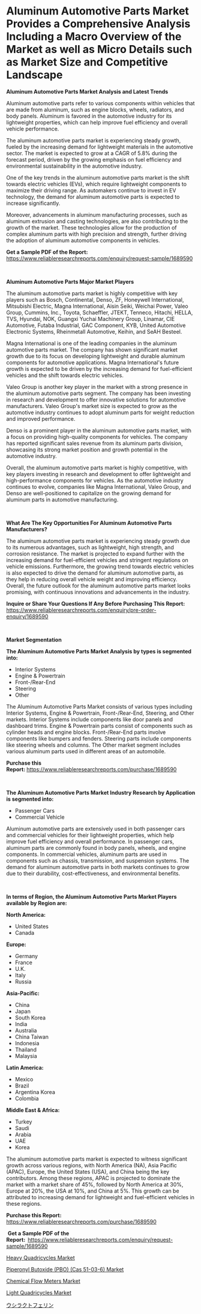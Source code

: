 <p><h1>Aluminum Automotive Parts Market Provides a Comprehensive Analysis Including a Macro Overview of the Market as well as Micro Details such as Market Size and Competitive Landscape</h1></p><p><strong>Aluminum Automotive Parts Market Analysis and Latest Trends</strong></p>
<p><p>Aluminum automotive parts refer to various components within vehicles that are made from aluminum, such as engine blocks, wheels, radiators, and body panels. Aluminum is favored in the automotive industry for its lightweight properties, which can help improve fuel efficiency and overall vehicle performance.</p><p>The aluminum automotive parts market is experiencing steady growth, fueled by the increasing demand for lightweight materials in the automotive sector. The market is expected to grow at a CAGR of 5.8% during the forecast period, driven by the growing emphasis on fuel efficiency and environmental sustainability in the automotive industry.</p><p>One of the key trends in the aluminum automotive parts market is the shift towards electric vehicles (EVs), which require lightweight components to maximize their driving range. As automakers continue to invest in EV technology, the demand for aluminum automotive parts is expected to increase significantly.</p><p>Moreover, advancements in aluminum manufacturing processes, such as aluminum extrusion and casting technologies, are also contributing to the growth of the market. These technologies allow for the production of complex aluminum parts with high precision and strength, further driving the adoption of aluminum automotive components in vehicles.</p></p>
<p><strong>Get a Sample PDF of the Report:&nbsp;</strong> <a href="https://www.reliableresearchreports.com/enquiry/request-sample/1689590">https://www.reliableresearchreports.com/enquiry/request-sample/1689590</a></p>
<p>&nbsp;</p>
<p><strong>Aluminum Automotive Parts Major Market Players</strong></p>
<p><p>The aluminum automotive parts market is highly competitive with key players such as Bosch, Continental, Denso, ZF, Honeywell International, Mitsubishi Electric, Magna International, Aisin Seiki, Weichai Power, Valeo Group, Cummins, Inc., Toyota, Schaeffler, JTEKT, Tenneco, Hitachi, HELLA, TVS, Hyundai, NOK, Guangxi Yuchai Machinery Group, Linamar, CIE Automotive, Futaba Industrial, GAC Component, KYB, United Automotive Electronic Systems, Rheinmetall Automotive, Keihin, and SeAH Besteel.</p><p>Magna International is one of the leading companies in the aluminum automotive parts market. The company has shown significant market growth due to its focus on developing lightweight and durable aluminum components for automotive applications. Magna International's future growth is expected to be driven by the increasing demand for fuel-efficient vehicles and the shift towards electric vehicles.</p><p>Valeo Group is another key player in the market with a strong presence in the aluminum automotive parts segment. The company has been investing in research and development to offer innovative solutions for automotive manufacturers. Valeo Group's market size is expected to grow as the automotive industry continues to adopt aluminum parts for weight reduction and improved performance.</p><p>Denso is a prominent player in the aluminum automotive parts market, with a focus on providing high-quality components for vehicles. The company has reported significant sales revenue from its aluminum parts division, showcasing its strong market position and growth potential in the automotive industry.</p><p>Overall, the aluminum automotive parts market is highly competitive, with key players investing in research and development to offer lightweight and high-performance components for vehicles. As the automotive industry continues to evolve, companies like Magna International, Valeo Group, and Denso are well-positioned to capitalize on the growing demand for aluminum parts in automotive manufacturing.</p></p>
<p>&nbsp;</p>
<p><strong>What Are The Key Opportunities For Aluminum Automotive Parts Manufacturers?</strong></p>
<p><p>The aluminum automotive parts market is experiencing steady growth due to its numerous advantages, such as lightweight, high strength, and corrosion resistance. The market is projected to expand further with the increasing demand for fuel-efficient vehicles and stringent regulations on vehicle emissions. Furthermore, the growing trend towards electric vehicles is also expected to drive the demand for aluminum automotive parts, as they help in reducing overall vehicle weight and improving efficiency. Overall, the future outlook for the aluminum automotive parts market looks promising, with continuous innovations and advancements in the industry.</p></p>
<p><strong>Inquire or Share Your Questions If Any Before Purchasing This Report:</strong> <a href="https://www.reliableresearchreports.com/enquiry/pre-order-enquiry/1689590">https://www.reliableresearchreports.com/enquiry/pre-order-enquiry/1689590</a></p>
<p>&nbsp;</p>
<p><strong>Market Segmentation</strong></p>
<p><strong>The Aluminum Automotive Parts Market Analysis by types is segmented into:</strong></p>
<p><ul><li>Interior Systems</li><li>Engine & Powertrain</li><li>Front-/Rear-End</li><li>Steering</li><li>Other</li></ul></p>
<p><p>The Aluminum Automotive Parts Market consists of various types including Interior Systems, Engine & Powertrain, Front-/Rear-End, Steering, and Other markets. Interior Systems include components like door panels and dashboard trims. Engine & Powertrain parts consist of components such as cylinder heads and engine blocks. Front-/Rear-End parts involve components like bumpers and fenders. Steering parts include components like steering wheels and columns. The Other market segment includes various aluminum parts used in different areas of an automobile.</p></p>
<p><strong>Purchase this Report:&nbsp;</strong><a href="https://www.reliableresearchreports.com/purchase/1689590">https://www.reliableresearchreports.com/purchase/1689590</a></p>
<p>&nbsp;</p>
<p><strong>The Aluminum Automotive Parts Market Industry Research by Application is segmented into:</strong></p>
<p><ul><li>Passenger Cars</li><li>Commercial Vehicle</li></ul></p>
<p><p>Aluminum automotive parts are extensively used in both passenger cars and commercial vehicles for their lightweight properties, which help improve fuel efficiency and overall performance. In passenger cars, aluminum parts are commonly found in body panels, wheels, and engine components. In commercial vehicles, aluminum parts are used in components such as chassis, transmission, and suspension systems. The demand for aluminum automotive parts in both markets continues to grow due to their durability, cost-effectiveness, and environmental benefits.</p></p>
<p>&nbsp;</p>
<p><strong>In terms of Region, the Aluminum Automotive Parts Market Players available by Region are:</strong></p>
<p>
    <p> <strong> North America: </strong>
        <ul>
            <li>United States</li>
            <li>Canada</li>
        </ul>
        </p> 
    <p> <strong> Europe: </strong>
        <ul>
            <li>Germany</li>
            <li>France</li>
            <li>U.K.</li>
            <li>Italy</li>
            <li>Russia</li>
        </ul>
        </p> 
    <p> <strong> Asia-Pacific: </strong>
        <ul>
            <li>China</li>
            <li>Japan</li>
            <li>South Korea</li>
            <li>India</li>
            <li>Australia</li>
            <li>China Taiwan</li>
            <li>Indonesia</li>
            <li>Thailand</li>
            <li>Malaysia</li>
        </ul>
        </p> 
    <p> <strong> Latin America: </strong>
        <ul>
            <li>Mexico</li>
            <li>Brazil</li>
            <li>Argentina Korea</li>
            <li>Colombia</li>
        </ul>
        </p> 
    <p> <strong> Middle East & Africa: </strong>
        <ul>
            <li>Turkey</li>
            <li>Saudi</li>
            <li>Arabia</li>
            <li>UAE</li>
            <li>Korea</li>
        </ul>
    </p>
    </p>
<p><p>The aluminum automotive parts market is expected to witness significant growth across various regions, with North America (NA), Asia Pacific (APAC), Europe, the United States (USA), and China being the key contributors. Among these regions, APAC is projected to dominate the market with a market share of 45%, followed by North America at 30%, Europe at 20%, the USA at 10%, and China at 5%. This growth can be attributed to increasing demand for lightweight and fuel-efficient vehicles in these regions.</p></p>
<p><strong>Purchase this Report: </strong><a href="https://www.reliableresearchreports.com/purchase/1689590">https://www.reliableresearchreports.com/purchase/1689590</a></p>
<p>&nbsp;<strong>Get a Sample PDF of the Report:&nbsp;&nbsp;</strong><a href="https://www.reliableresearchreports.com/enquiry/request-sample/1689590">https://www.reliableresearchreports.com/enquiry/request-sample/1689590</a></p>
<p><strong></strong></p>
<p><p><a href="https://github.com/brenzgnarento/Market-Research-Report-List-1/blob/main/heavy-quadricycles-market.md">Heavy Quadricycles Market</a></p><p><a href="https://issuu.com/reportprime-2/docs/piperonyl-butoxide-pbo-cas-51-03-6-market-size-203">Piperonyl Butoxide (PBO) (Cas 51-03-6) Market</a></p><p><a href="https://issuu.com/reportprime-2/docs/chemical-flow-meters-market-size-2030.pptx">Chemical Flow Meters Market</a></p><p><a href="https://github.com/jerrycopelandthomaswsqd8q/Market-Research-Report-List-1/blob/main/light-quadricycles-market.md">Light Quadricycles Market</a></p><p><a href="https://github.com/jkjreqjscoxx7/Market-Research-Report-List-1/blob/main/9611396188413.md">ウシラクトフェリン</a></p></p>